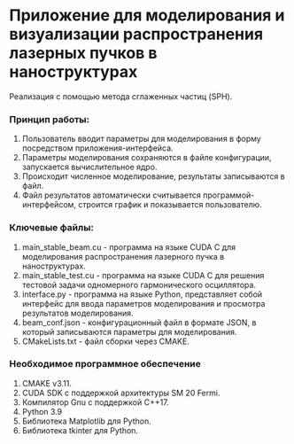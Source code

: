 # Приложение для моделирования и визуализации распространения лазерных пучков в наноструктурах
Реализация с помощью метода сглаженных частиц (SPH).

### Принцип работы:
1. Пользователь вводит параметры для моделирования в форму посредством приложения-интерфейса.
2. Параметры моделирования сохраняются в файле конфигурации, запускается вычислительное ядро.
3. Происходит численное моделирование, результаты записываются в файл.
4. Файл результатов автоматически считывается программой-интерфейсом, строится график и показывается пользователю.
   
### Ключевые файлы:
1. main_stable_beam.cu - программа на языке CUDA C для моделирования распространения лазерного пучка в наноструктурах.
2. main_stable_test.cu - программа на языке CUDA C для решения тестовой задачи одномерного гармонического осциллятора.
3. interface.py - программа на языке Python, представляет собой интерфейс для ввода параметров моделирования и просмотра результатов моделирования.
4. beam_conf.json - конфигурационный файл в формате JSON, в который записываются параметры для моделирования.
5. CMakeLists.txt - файл сборки через CMAKE.

### Необходимое программное обеспечение
1. CMAKE v3.11.
2. CUDA SDK с поддержкой архитектуры SM 20 Fermi.
3. Компилятор Gnu с поддержкой C++17.
4. Python 3.9
5. Библиотека Matplotlib для Python.
6. Библиотека tkinter для Python.
